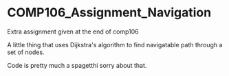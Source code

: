 # COMP106_Assignment_Navigation
Extra assignment given at the end of comp106

A little thing that uses Dijkstra's algorithm to find navigatable path through a set of nodes.

Code is pretty much a spagetthi sorry about that.
